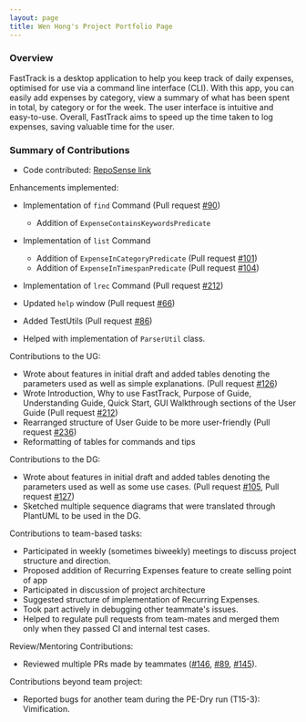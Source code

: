 ```yaml
---
layout: page
title: Wen Hong's Project Portfolio Page
---
```


### Overview

FastTrack is a desktop application to help you keep track of daily expenses, optimised for use via a command line interface (CLI). With this app, you can easily add expenses by category, view a summary of what has been spent in total, by category or for the week. The user interface is intuitive and easy-to-use. Overall, FastTrack aims to speed up the time taken to log expenses, saving valuable time for the user.

### Summary of Contributions

- Code contributed: [RepoSense link](https://nus-cs2103-ay2223s2.github.io/tp-dashboard/?search=jinbesan&breakdown=true&sort=groupTitle%20dsc&sortWithin=title&since=2023-02-17&timeframe=commit&mergegroup=&groupSelect=groupByRepos&checkedFileTypes=docs~functional-code~test-code~other)

Enhancements implemented:

- Implementation of `find` Command (Pull request [#90](https://github.com/AY2223S2-CS2103T-W09-2/tp/pull/90))
  - Addition of `ExpenseContainsKeywordsPredicate`
- Implementation of `list` Command
  - Addition of `ExpenseInCategoryPredicate` (Pull request [#101](https://github.com/AY2223S2-CS2103T-W09-2/tp/pull/101))
  - Addition of `ExpenseInTimespanPredicate` (Pull request [#104](https://github.com/AY2223S2-CS2103T-W09-2/tp/pull/104))
- Implementation of `lrec` Command (Pull request [#212](https://github.com/AY2223S2-CS2103T-W09-2/tp/pull/212))

- Updated `help` window (Pull request [#66](https://github.com/AY2223S2-CS2103T-W09-2/tp/pull/66))
- Added TestUtils (Pull request [#86](https://github.com/AY2223S2-CS2103T-W09-2/tp/pull/86))

- Helped with implementation of `ParserUtil` class.

Contributions to the UG:
- Wrote about features in initial draft and added tables denoting the parameters used as well as simple explanations. (Pull request [#126](https://github.com/AY2223S2-CS2103T-W09-2/tp/pull/126))
- Wrote Introduction, Why to use FastTrack, Purpose of Guide, Understanding Guide, Quick Start, GUI Walkthrough sections of the User Guide (Pull request [#212](https://github.com/AY2223S2-CS2103T-W09-2/tp/pull/212))
- Rearranged structure of User Guide to be more user-friendly (Pull request [#236](https://github.com/AY2223S2-CS2103T-W09-2/tp/pull/236))
- Reformatting of tables for commands and tips

Contributions to the DG:
- Wrote about features in initial draft and added tables denoting the parameters used as well as some use cases. (Pull request [#105](https://github.com/AY2223S2-CS2103T-W09-2/tp/pull/105), Pull request [#127](https://github.com/AY2223S2-CS2103T-W09-2/tp/pull/127))
- Sketched multiple sequence diagrams that were translated through PlantUML to be used in the DG.

Contributions to team-based tasks:
- Participated in weekly (sometimes biweekly) meetings to discuss project structure and direction.
- Proposed addition of Recurring Expenses feature to create selling point of app
- Participated in discussion of project architecture
- Suggested structure of implementation of Recurring Expenses.
- Took part actively in debugging other teammate's issues.
- Helped to regulate pull requests from team-mates and merged them only when they passed CI and internal test cases.

Review/Mentoring Contributions:
- Reviewed multiple PRs made by teammates ([#146](https://github.com/AY2223S2-CS2103T-W09-2/tp/pull/146), [#89](https://github.com/AY2223S2-CS2103T-W09-2/tp/pull/89), [#145](https://github.com/AY2223S2-CS2103T-W09-2/tp/pull/145)).

Contributions beyond team project:
- Reported bugs for another team during the PE-Dry run (T15-3): Vimification.
